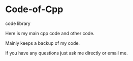 # Code-of-Cpp
code library  

Here is my main cpp code and other code.

Mainly keeps a backup of my code.

If you have any questions just ask me directly or email me. 